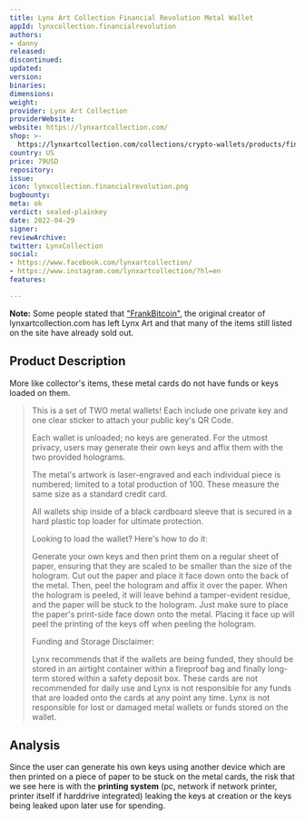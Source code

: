```yaml
---
title: Lynx Art Collection Financial Revolution Metal Wallet
appId: lynxcollection.financialrevolution
authors:
- danny
released: 
discontinued: 
updated: 
version: 
binaries: 
dimensions: 
weight: 
provider: Lynx Art Collection
providerWebsite: 
website: https://lynxartcollection.com/
shop: >-
  https://lynxartcollection.com/collections/crypto-wallets/products/financial-revolution-1-5-btc-bitcoin-metal-wallet-series-set-of-2-limited-to-100
country: US
price: 79USD
repository: 
issue: 
icon: lynxcollection.financialrevolution.png
bugbounty: 
meta: ok
verdict: sealed-plainkey
date: 2022-04-29
signer: 
reviewArchive: 
twitter: LynxCollection
social:
- https://www.facebook.com/lynxartcollection/
- https://www.instagram.com/lynxartcollection/?hl=en
features: 

---
```


**Note:** Some people stated that ["FrankBitcoin"](https://bitcointalk.org/index.php?topic=5305206.msg55980306#msg55980306), the original creator of lynxartcollection.com has left Lynx Art and that many of the items still listed on the site have already sold out. 

## Product Description 

More like collector's items, these metal cards do not have funds or keys loaded on them. 

> This is a set of TWO metal wallets!  Each include one private key and one clear sticker to attach your public key's QR Code.
>
> Each wallet is unloaded; no keys are generated.  For the utmost privacy, users may generate their own keys and affix them with the two provided holograms.
>
> The metal's artwork is laser-engraved and each individual piece is numbered; limited to a total production of 100.  These measure the same size as a standard credit card.
> 
> All wallets ship inside of a black cardboard sleeve that is secured in a hard plastic top loader for ultimate protection.
>
> Looking to load the wallet?  Here's how to do it:
> 
> Generate your own keys and then print them on a regular sheet of paper, ensuring that they are scaled to be smaller than the size of the hologram. Cut out the paper and place it face down onto the back of the metal. Then, peel the hologram and affix it over the paper. When the hologram is peeled, it will leave behind a tamper-evident residue, and the paper will be stuck to the hologram. Just make sure to place the paper's print-side face down onto the metal. Placing it face up will peel the printing of the keys off when peeling the hologram.
>
> Funding and Storage Disclaimer:
> 
> Lynx recommends that if the wallets are being funded, they should be stored in an airtight container within a fireproof bag and finally long-term stored within a safety deposit box. These cards are not recommended for daily use and Lynx is not responsible for any funds that are loaded onto the cards at any point any time.  Lynx is not responsible for lost or damaged metal wallets or funds stored on the wallet.

## Analysis 

Since the user can generate his own keys using another device which are then printed on a piece of paper to be stuck on the metal cards, the risk that we see here is with the **printing system** (pc, network if network printer, printer itself if harddrive integrated) leaking the keys at creation or the keys being leaked upon later use for spending. 